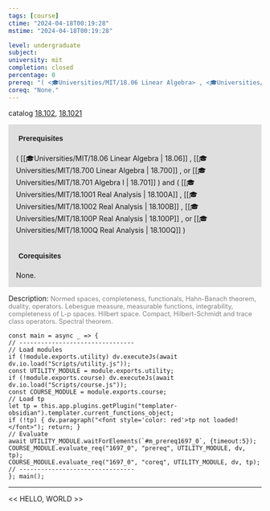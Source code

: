 ```yaml
---
tags: [course]
ctime: "2024-04-18T00:19:28"
mstime: "2024-04-18T00:19:28"

level: undergraduate
subject: 
university: mit
completion: closed
percentage: 0
prereq: "( <🎓Universities/MIT/18.06 Linear Algebra> , <🎓Universities/MIT/18.700 Linear Algebra> , or <🎓Universities/MIT/18.701 Algebra I> ) and ( <🎓Universities/MIT/18.1001 Real Analysis> , <🎓Universities/MIT/18.1002 Real Analysis> , <🎓Universities/MIT/18.100P Real Analysis> , or <🎓Universities/MIT/18.100Q Real Analysis> )"
coreq: "None."
---
```


catalog [18.102](http://student.mit.edu/catalog/m18a.html#18.102), [18.1021](http://student.mit.edu/catalog/m18a.html#18.1021)

<span style="display: block; padding: 15px; background-color: rgb(100, 100, 100, 0.2);"><font id="m_prereq1697_0" style="display: block; font-family: Arial, sans-serif; font-weight: bold; padding: 5px">Prerequisites</font><br><span id="prereq1697_0">( [[🎓Universities/MIT/18.06 Linear Algebra | 18.06]] , [[🎓Universities/MIT/18.700 Linear Algebra | 18.700]] , or [[🎓Universities/MIT/18.701 Algebra I | 18.701]] ) and ( [[🎓Universities/MIT/18.1001 Real Analysis | 18.100A]] , [[🎓Universities/MIT/18.1002 Real Analysis | 18.100B]] , [[🎓Universities/MIT/18.100P Real Analysis | 18.100P]] , or [[🎓Universities/MIT/18.100Q Real Analysis | 18.100Q]] )</span></span>
<span style="display: block; padding: 15px; background-color: rgb(100, 100, 100, 0.2);"><font id="m_coreq1697_0" style="display: block; font-family: Arial, sans-serif; font-weight: bold; padding: 5px">Corequisites</font><br><span id="coreq1697_0">None.</span></span>

<font style="">Description:</font>
<font style="color: grey; font-size: 0.8rem;">Normed spaces, completeness, functionals, Hahn-Banach theorem, duality, operators. Lebesgue measure, measurable functions, integrability, completeness of L-p spaces. Hilbert space. Compact, Hilbert-Schmidt and trace class operators. Spectral theorem.</font>

```dataviewjs
const main = async _ => {
// --------------------------------
// Load modules
if (!module.exports.utility) dv.executeJs(await dv.io.load("Scripts/utility.js"));
const UTILITY_MODULE = module.exports.utility;
if (!module.exports.course) dv.executeJs(await dv.io.load("Scripts/course.js"));
const COURSE_MODULE = module.exports.course;
// Load tp
let tp = this.app.plugins.getPlugin("templater-obsidian").templater.current_functions_object;
if (!tp) { dv.paragraph("<font style='color: red'>tp not loaded!</font>"); return; }
// Evaluate
await UTILITY_MODULE.waitForElements(`#m_prereq1697_0`, {timeout:5});
COURSE_MODULE.evaluate_req("1697_0", "prereq", UTILITY_MODULE, dv, tp);
COURSE_MODULE.evaluate_req("1697_0", "coreq", UTILITY_MODULE, dv, tp);
// --------------------------------
}; main();
```

---

<< HELLO, WORLD >>
